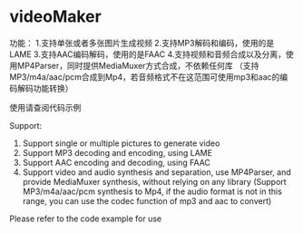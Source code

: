 # videoMaker

功能：
1.支持单张或者多张图片生成视频
2.支持MP3解码和编码，使用的是LAME
3.支持AAC编码解码，使用的是FAAC
4.支持视频和音频合成以及分离，使用MP4Parser，同时提供MediaMuxer方式合成，不依赖任何库
（支持MP3/m4a/aac/pcm合成到Mp4，若音频格式不在这范围可使用mp3和aac的编码解码功能转换）

使用请查阅代码示例

Support:
1. Support single or multiple pictures to generate video
2. Support MP3 decoding and encoding, using LAME
3. Support AAC encoding and decoding, using FAAC
4. Support video and audio synthesis and separation, use MP4Parser, and provide MediaMuxer synthesis, without relying on any library
(Support MP3/m4a/aac/pcm synthesis to Mp4, if the audio format is not in this range, you can use the codec function of mp3 and aac to convert)

Please refer to the code example for use
